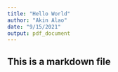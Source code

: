 ```yaml
---
title: "Hello World"
author: "Akin Alao"
date: "9/15/2021"
output: pdf_document
---
```


## This is a markdown file